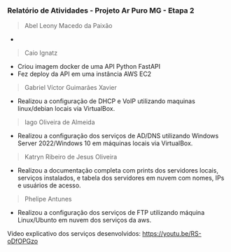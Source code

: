### Relatório de Atividades - Projeto Ar Puro MG - Etapa 2
> Abel Leony Macedo da Paixão
-
 
> Caio Ignatz 
- Criou imagem docker de uma API Python FastAPI
- Fez deploy da API em uma instância AWS EC2

> Gabriel Víctor Guimarães Xavier

- Realizou a configuração de DHCP e VoIP utilizando maquinas linux/debian locais via VirtualBox.

> Iago Oliveira de Almeida
- Realizou a configuração dos serviços de AD/DNS utilizando Windows Server 2022/Windows 10 em máquinas locais via VirtualBox.

> Katryn Ribeiro de Jesus Oliveira 
- Realizou a documentação completa com prints dos servidores locais, serviços instalados, e tabela dos servidores em nuvem com nomes, IPs e usuários de acesso.

> Phelipe Antunes
-  Realizou a configuração dos serviços de FTP utilizando máquina Linux/Ubunto em nuvem dos serviços da aws.


Video explicativo dos serviços desenvolvidos: https://youtu.be/RS-oDfOPGzo
